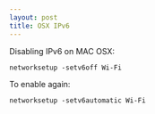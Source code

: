 ```yaml
---
layout: post
title: OSX IPv6
---
```


Disabling IPv6 on MAC OSX:

    networksetup -setv6off Wi-Fi

To enable again:

    networksetup -setv6automatic Wi-Fi
